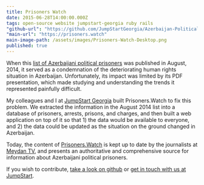 ```yaml
---
title: Prisoners Watch
date: 2015-06-28T14:00:00.000Z
tags: open-source website jumpstart-georgia ruby rails
"github-url": "https://github.com/JumpStartGeorgia/Azerbaijan-Political-Prisoners"
"main-url": "https://prisoners.watch"
main-image-path: /assets/images/Prisoners-Watch-Desktop.png
published: true
---
```


When this [list of Azerbaijani political prisoners][prisoners-list-aug2014] was published in August, 2014, it served as a condemnation of the deteriorating human rights situation in Azerbaijan. Unfortunately, its impact was limited by its PDF presentation, which made studying and understanding the trends it represented painfully difficult.

My colleagues and I at [JumpStart Georgia][jumpstart-url] built Prisoners.Watch to fix this problem. We extracted the information in the August 2014 list into a database of prisoners, arrests, prisons, and charges, and then built a web application on top of it so that 1) the data would be available to everyone, and 2) the data could be updated as the situation on the ground changed in Azerbaijan.

Today, the content of [Prisoners.Watch]({{page.main-url}}) is kept up to date by the journalists at [Meydan TV][meydan-tv-url], and presents an authoritative and comprehensive source for information about Azerbaijani political prisoners.

If you wish to contribute, [take a look on github]({{page.github-url}}) or [get in touch with us at JumpStart][jumpstart-contact-url].

[jumpstart-url]: http://jumpstart.ge
[jumpstart-contact-url]: http://jumpstart.ge/en/contact-us
[meydan-tv-url]: https://www.meydan.tv/
[prisoners-list-aug2014]: http://www.esiweb.org/pdf/THE%20LIST%20-%2098%20political%20prisoners%20in%20Azerbaijan%20-%20August%202014.pdf
